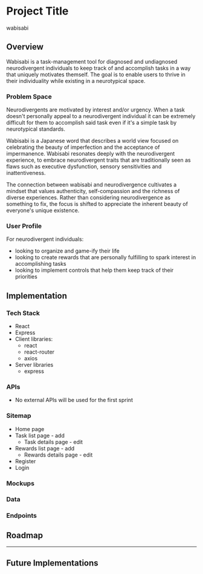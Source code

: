 # Project Title

wabisabi

## Overview

<!-- What is your app? Give a brief description in a couple of sentences. -->

Wabisabi is a task-management tool for diagnosed and undiagnosed neurodivergent individuals to keep track of and accomplish tasks in a way that uniquely motivates themself. The goal is to enable users to thrive in their individuality while existing in a neurotypical space.

### Problem Space

<!-- Why is your app needed? Give any background information around any pain points or other reasons. -->

Neurodivergents are motivated by interest and/or urgency. When a task doesn't personally appeal to a neurodivergent individual it can be extremely difficult for them to accomplish said task even if it's a simple task by neurotypical standards. 

Wabisabi is a Japanese word that describes a world view focused on celebrating the beauty of imperfection and the acceptance of impermanence. Wabisabi resonates deeply with the neurodivergent experience, to embrace neurodivergent traits that are traditionally seen as flaws such as executive dysfunction, sensory sensitivities and inattentiveness. 

The connection between wabisabi and neurodivergence cultivates a mindset that values authenticity, self-compassion and the richness of diverse experiences. Rather than considering neurodivergence as something to fix, the focus is shifted to appreciate the inherent beauty of everyone's unique existence.

### User Profile

For neurodivergent individuals:

- looking to organize and game-ify their life
- looking to create rewards that are personally fulfilling to spark interest in accomplishing tasks 
- looking to implement controls that help them keep track of their priorities

## Implementation

### Tech Stack

- React
- Express
- Client libraries:
    - react
    - react-router
    - axios
- Server libraries
    - express

### APIs

- No external APIs will be used for the first sprint

### 
### Sitemap
- Home page
- Task list page - add
    - Task details page - edit
- Rewards list page - add
    - Rewards details page - edit
- Register
- Login


<!-- List the pages of your app with brief descriptions. You can show this visually, or write it out. -->

### Mockups

<!-- Provide visuals of your app's screens. You can use pictures of hand-drawn sketches, or wireframing tools like Figma. -->

### Data

<!-- Describe your data and the relationships between the data points. You can show this visually using diagrams, or write it out.  -->

### Endpoints

<!-- List endpoints that your server will implement, including HTTP methods, parameters, and example responses. -->

## Roadmap

<!-- Scope your project as a sprint. Break down the tasks that will need to be completed and map out timeframes for implementation working back from the capstone due date.  -->

---

## Future Implementations
<!-- Your project will be marked based on what you committed to in the above document. Here, you can list any additional features you may complete after the MVP of your application is built, or if you have extra time before the Capstone due date. -->